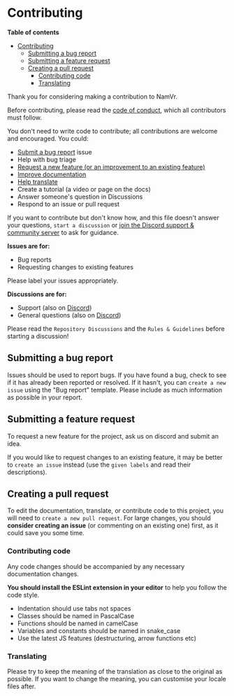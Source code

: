 # Contributing

**Table of contents**

- [Contributing](#contributing)
	- [Submitting a bug report](#submitting-a-bug-report)
	- [Submitting a feature request](#submitting-a-feature-request)
	- [Creating a pull request](#creating-a-pull-request)
		- [Contributing code](#contributing-code)
		- [Translating](#translating)

Thank you for considering making a contribution to NamVr.

Before contributing, please read the [code of conduct](CODE_OF_CONDUCT.md), which all contributors must follow.

You don't need to write code to contribute; all contributions are welcome and encouraged. You could:

- [Submit a bug report](#submitting-a-bug-report) issue
- Help with bug triage
- [Request a new feature (or an improvement to an existing feature)](#submitting-a-feature-request)
- [Improve documentation](#updating-documentation)
- [Help translate](#translating)
- Create a tutorial (a video or page on the docs)
- Answer someone's question in Discussions
- Respond to an issue or pull request

If you want to contribute but don't know how, and this file doesn't answer your questions, `start a discussion` or [join the Discord support & community server](https://discord.gg/EXHhWpb5ps) to ask for guidance.

**Issues are for:**

- Bug reports
- Requesting changes to existing features

Please label your issues appropriately.

**Discussions are for:**

- Support (also on [Discord](https://discord.gg/EXHhWpb5ps))
- General questions (also on [Discord](https://discord.gg/EXHhWpb5ps))
<!-- - Requesting new features -->

Please read the `Repository Discussions` and the `Rules & Guidelines` before starting a discussion!

## Submitting a bug report

Issues should be used to report bugs. If you have found a bug, check to see if it has already been reported or resolved. If it hasn't, you can `create a new issue` using the "Bug report" template. Please include as much information as possible in your report.

## Submitting a feature request

To request a new feature for the project, ask us on discord and submit an idea.

If you would like to request changes to an existing feature, it may be better to `create an issue` instead (use the `given labels` and read their descriptions).

## Creating a pull request

To edit the documentation, translate, or contribute code to this project, you will need to `create a new pull request`. For large changes, you should **consider creating an issue** (or commenting on an existing one) first, as it could save you some time.


### Contributing code

Any code changes should be accompanied by any necessary documentation changes.

**You should install the ESLint extension in your editor** to help you follow the code style.

- Indentation should use tabs not spaces
- Classes should be named in PascalCase
- Functions should be named in camelCase
- Variables and constants should be named in snake_case
- Use the latest JS features (destructuring, arrow functions etc)

### Translating

Please try to keep the meaning of the translation as close to the original as possible. If you want to change the meaning, you can customise your locale files after.

